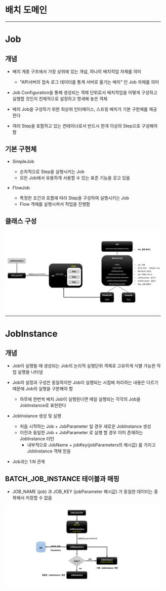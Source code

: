 
# 배치 도메인 

---

# Job

## 개념

- 배치 계층 구조에서 가장 상위에 있는 개념, 하나의 배치작업 자체를 의미

  - "API서버의 접속 로그 데이터를 통계 서버로 옮기는 배치" 인 Job 자체를 의미

- Job Configuration을 통해 생성되는 객체 단위로서 배치작업을 어떻게 구성하고 실행할 것인지 전체적으로 설정하고 명세해 놓은 객체 

- 배치 Job을 구성하기 위한 최상위 인터페이스, 스프링 배치가 기본 구현체를 제공한다

- 여러 Step을 포함하고 있는 컨테이너로서 반드시 한개 이상의 Step으로 구성해야 함


## 기본 구현체

- SimpleJob

  - 순차적으로 Step을 실행시키는 Job
  - 모든 Job에서 유용하게 사용할 수 있는 표준 기능을 갖고 있음

- FlowJob

  - 특정한 조건과 흐름에 따라 Step을 구성하여 실행시키는 Job
  - Flow 객체를 실행시켜서 작업을 진행함 


## 클래스 구성

![Job_struct](./Job_struct.png)

--- 

# JobInstance

## 개념 

- Job이 실행될 때 생성되는 Job의 논리적 실행단위 객체로 고유하게 식별 가능한 작업 실행을 나타냄

- Job의 설정과 구성은 동일하지만 Job이 실행되는 시점에 처리하는 내용은 다르기 때문에 Job의 실행을 구분해야 함

  - 하루에 한번씩 배치 Job이 실행된다면 매일 실행되는 각각의 Job을 JobInstance로 표현한다

- JobInstance 생성 및 실행

  - 처음 시작하는 Job + JobParameter 일 경우 새로운 JobInstance 생성
  - 이전과 동일한 Job + JobParameter 로 실행 할 경우 이미 존재하는 JobInstance 리턴
     - 내부적으로 JobName + jobKey(jobParameters의 해시값) 를 가지고 JobInstance 객체 얻음

- Job과는 1:N 관계

## BATCH_JOB_INSTANCE 테이블과 매핑 

- JOB_NAME (job) 과 JOB_KEY (jobParameter 해시값) 가 동일한 데이터는 중복해서 저장할 수 없음 


![JobInstance_struct](./JobInstance_struct.png)


